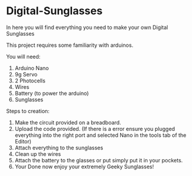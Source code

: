 # Digital-Sunglasses
In here you will find everything you need to make your own Digital Sunglasses

This project requires some familiarity with arduinos.

You will need:
1. Arduino Nano
2. 9g Servo
3. 2 Photocells
4. Wires
5. Battery (to power the arduino)
6. Sunglasses

Steps to creation:
1. Make the circuit provided on a breadboard.
2. Upload the code provided. 
   (If there is a error ensure you plugged everything into the right port and selected Nano in the tools tab of the Editor)
3. Attach everything to the sunglasses
4. Clean up the wires
5. Attach the battery to the glasses or put simply put it in your pockets.
6. Your Done now enjoy your extremely Geeky Sunglasses!

